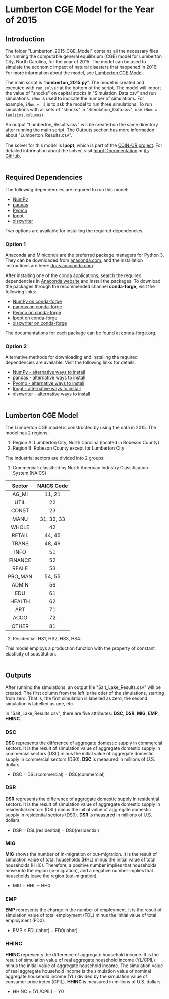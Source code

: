 # Lumberton CGE Model for the Year of 2015

## Introduction

The folder "Lumberton_2015_CGE_Model" contains all the necessary files for running the computable general equilibrium (CGE) model for Lumberton City, North Carolina, for the year of 2015. The model can be used to simulate the economic impact of natural disasters that happened in 2016. For more information about the model, see [Lumberton CGE Model](#lumberton-cge-model).

The main script is "**lumberton_2015.py**". The model is created and executed with `run_solver` at the bottom of the script. The model will import the value of "shocks" on capital stocks in "Simulation_Data.csv" and run simulations. `iNum` is used to indicate the number of simulations. For example, `iNum =  3` is to ask the model to run three simulations. To run simulations with all sets of "shocks" in "Simulation_Data.csv", use `iNum = len(sims.columns)`.

An output "Lumberton_Results.csv" will be created on the same directory after running the main script. The [Outputs](#outputs) section has more information about "Lumberton_Results.csv". 

The solver for this model is **Ipopt**, which is part of the [COIN-OR project](https://www.coin-or.org/). For detailed information about the solver, visit [Ipopt Documentation](https://coin-or.github.io/Ipopt/) or [its GitHub](https://github.com/coin-or/Ipopt).
<br/><br/>


## Required Dependencies

The following dependencies are required to run this model:

- [NumPy](https://numpy.org/)
- [pandas](https://pandas.pydata.org/)
- [Pyomo](http://www.pyomo.org/)
- [Ipopt](https://github.com/coin-or/Ipopt)
- [xlsxwriter](https://xlsxwriter.readthedocs.io/)

Two options are available for installing the required dependencies.


### Option 1

Anaconda and Miniconda are the preferred package managers for Python 3. They can be downloaded from [anaconda.com](https://www.anaconda.com/distribution/), and the installation instructions are here: [docs.anaconda.com](https://docs.anaconda.com/anaconda/navigator/install/).

After installing one of the conda applications, search the required dependencies in [Anaconda website](https://anaconda.org/conda-forge) and install the packages. To download the packages through the recommended channel **conda-forge**, visit the following links: 

- [NumPy on conda-forge](https://anaconda.org/conda-forge/numpy)
- [pandas on conda-forge](https://anaconda.org/conda-forge/pandas)
- [Pyomo on conda-forge](https://anaconda.org/conda-forge/pyomo)
- [Ipopt on conda-forge](https://anaconda.org/conda-forge/ipopt)
- [xlsxwriter on conda-forge](https://anaconda.org/conda-forge/xlsxwriter)

The documentations for each package can be found at [conda-forge.org](https://conda-forge.org/). 


### Option 2

Alternative methods for downloading and installing the required dependencies are available. Visit the following links for details:

- [NumPy - alternative ways to install](https://numpy.org/install/)
- [pandas - alternative ways to install](https://pandas.pydata.org/docs/getting_started/install.html)
- [Pyomo - alternative ways to install](http://www.pyomo.org/installation)
- [Ipopt - alternative ways to install](https://coin-or.github.io/Ipopt/INSTALL.html)
- [xlsxwriter - alternative ways to install](https://xlsxwriter.readthedocs.io/getting_started.html)
<br/><br/>


## Lumberton CGE Model

The Lumberton CGE model is constructed by using the data in 2015. The model has 2 regions: 
1. Region A: Lumberton City, North Carolina (located in Robeson County)
2. Region B: Robeson County except for Lumberton City

The industrial sectors are divided into 2 groups:
1. Commercial: classified by North American Industry Classification System (NAICS) 

<div align="center">

| Sector   | NAICS Code |
| :---:    |    :---:   |
| AG_MI    | 11, 21     |
| UTIL     | 22         |
| CONST    | 23         |
| MANU     | 31, 32, 33 |
| WHOLE    | 42         |
| RETAIL   | 44, 45     |
| TRANS    | 48, 49     |
| INFO     | 51         |      
| FINANCE  | 52         |
| REALE    | 53         |
| PRO_MAN  | 54, 55     |
| ADMIN    | 56         |
| EDU      | 61         |
| HEALTH   | 62         |
| ART      | 71         |
| ACCO     | 72         |
| OTHER    | 81         |   

</div>

2. Residential: HS1, HS2, HS3, HS4.

This model employs a production function with the property of constant elasticity of substitution.
<br/><br/>


## Outputs

After running the simulations, an output file "Salt_Lake_Results.csv" will be created. The first column from the left is the oder of the simulations, starting from zero. That is, the first simulation is labelled as zero, the second simulation is labelled as one, etc. 

In "Salt_Lake_Results.csv", there are five attributes: **DSC**, **DSR**, **MIG**, **EMP**, **HHINC**.

### **DSC**
**DSC** represents the difference of aggregate domestic supply in commercial sectors. It is the result of simulation value of aggregate domestic supply in commercial sectors (DSL) minus the initial value of aggregate domestic supply in commercial sectors (DS0). **DSC** is measured in millions of U.S. dollars.
- DSC $=$ DSL(commercial) $-$ DS0(commercial)

### **DSR**
**DSR** represents the difference of aggregate domestic supply in residential sectors. It is the result of simulation value of aggregate domestic supply in residential sectors (DSL) minus the initial value of aggregate domestic supply in residential sectors (DS0). **DSR** is measured in millions of U.S. dollars.
- DSR $=$ DSL(residential) $-$ DS0(residential)

### **MIG**
**MIG** shows the number of in-migration or out-migration. It is the result of simulation value of total households (HHL) minus the initial value of total households (HH0). Therefore, a positive number implies that households move into the region (in-migration), and a negative number implies that households leave the region (out-migration).
- MIG $=$ HHL $-$ HH0

### **EMP**
**EMP** represents the change in the number of employment. It is the result of simulation value of total employment (FDL) minus the initial value of total employment (FD0).
- EMP $=$ FDL(labor) $-$ FD0(labor)

### **HHINC**
**HHINC** represents the difference of aggregate household income. It is the result of simulation value of real aggregate household income (YL/CPIL) minus the initial value of aggregate household income. The simulation value of real aggregate household income is the simulation value of nominal aggregate household income (YL) divided by the simulation value of consumer price index (CPIL). **HHINC** is measured in millions of U.S. dollars.
- HHINC $=$ (YL/CPIL) $-$ Y0